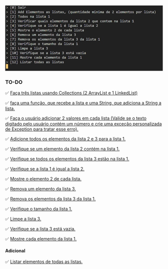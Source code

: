 ![Screenshot](img/screenshot1.png)

### TO-DO

:white_check_mark: [Faça três listas usando Collections (2 ArrayList e 1 LinkedList)](Lists.java#L8-L11)
 
:white_check_mark: [faça uma função, que recebe a lista e uma String, que adiciona a String a lista.](Utils.java#L6-L8) 

:white_check_mark: [Faça o usuário adicionar 2 valores em cada lista (Valide se o texto digitado pelo usuário contém um número e crie uma exceção personalizada de Exception para tratar esse erro).](Lists.java#L66-L100)

:white_check_mark: [Adicione todos os elementos da lista 2 e 3 para a lista 1.](Lists.java#L107-L114)

:white_check_mark: [Verifique se um elemento da lista 2 contém na lista 1.](Lists.java#L120-L125)

:white_check_mark: [Verifique se todos os elementos da lista 3 estão na lista 1.](Lists.java#L209-L215)

:white_check_mark: [Verifique se a lista 1 é igual a lista 2.](Lists.java#L131-L137)

:white_check_mark: [Mostre o elemento 2 de cada lista.](Lists.java#142-L151)

:white_check_mark: [Remova um elemento da lista 3.](Lists.java#L156-L159)

:white_check_mark: [Remova os elementos da lista 3 da lista 1.](Lists.java#L163-L169)

:white_check_mark: [Verifique o tamanho da lista 1.](Lists.java#L173-L175)

:white_check_mark: [Limpe a lista 3.](Lists.java#L179-L187)

:white_check_mark: [Verifique se a lista 3 está vazia.](Lists.java#L191-L197)

:white_check_mark: [Mostre cada elemento da lista 1.](Lists.java#L201-L206)

#### Adicional

:white_check_mark: [Listar elementos de todas as listas.  ](Lists.java#L38-L60)

